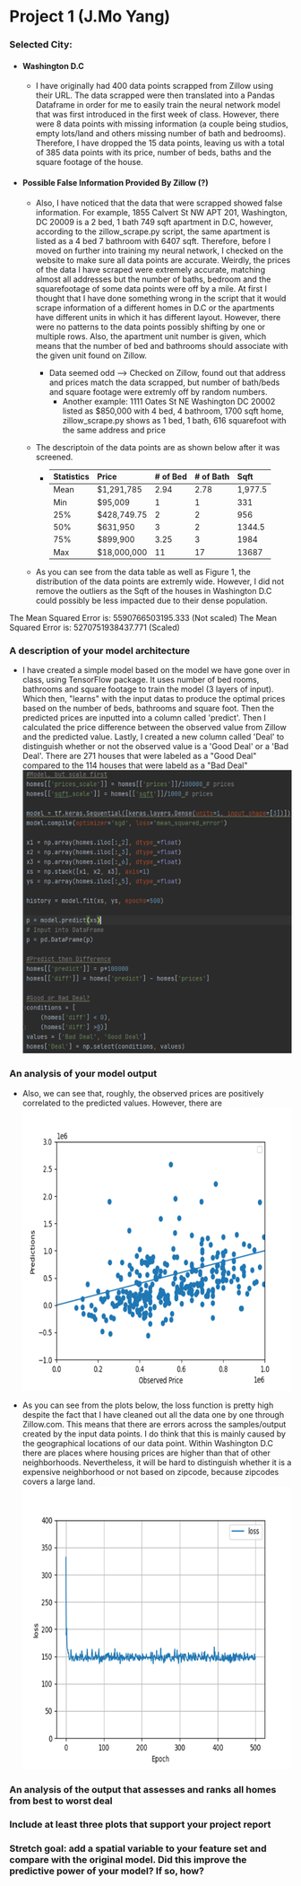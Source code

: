 # Project 1 (J.Mo Yang)

### Selected City: 
* #### Washington D.C
    * I have originally had 400 data points scrapped from Zillow using their URL. The data scrapped were then translated into a Pandas Dataframe in order for me to easily train the neural network model that was first introduced in the first week of class. However, there were 8 data points with missing information (a couple being studios, empty lots/land and others missing number of bath and bedrooms). Therefore, I have dropped the 15 data points, leaving us with a total of 385 data points with its price, number of beds, baths and the square footage of the house. 

* #### Possible False Information Provided By Zillow (?)
    * Also, I have noticed that the data that were scrapped showed false information. For example, 1855 Calvert St NW APT 201, Washington, DC 20009 is a 2 bed, 1 bath 749 sqft apartment in D.C, however, according to the zillow_scrape.py script, the same apartment is listed as a 4 bed 7 bathroom with 6407 sqft. Therefore, before I moved on further into training my neural network, I checked on the website to make sure all data points are accurate. Weirdly, the prices of the data I have scraped were extremely accurate, matching almost all addresses but the number of baths, bedroom and the squarefootage of some data points were off by a mile. At first I thought that I have done something wrong in the script that it would scrape information of a different homes in D.C or the apartments have different units in which it has different layout. However, there were no patterns to the data points possibly shifting by one or multiple rows. Also, the apartment unit number is given, which means that the number of bed and bathrooms should associate with the given unit found on Zillow. 
         * Data seemed odd --> Checked on Zillow, found out that address and prices match the data scrapped, but number of bath/beds and square footage were extremly off by random numbers.
            * Another example:  1111 Oates St NE Washington DC 20002 listed as $850,000 with 4 bed, 4 bathroom, 1700 sqft home, zillow_scrape.py shows as 1 bed, 1 bath, 616 squarefoot with the same address and price

  * The descriptoin of the data points are as shown below after it was screened. 
    * | Statistics | Price | # of Bed | # of Bath | Sqft |
      |------------|-------|----------|-----------|------|
      | Mean| $1,291,785 | 2.94 | 2.78 | 1,977.5 |
      | Min | $95,009 | 1 | 1 |  331 | 
      | 25% | $428,749.75 | 2 | 2 | 956 |
      | 50% |  $631,950 | 3 | 2 | 1344.5 |
      | 75% | $899,900 | 3.25 | 3 | 1984 |
      | Max |  $18,000,000 | 11 | 17 | 13687 | 

   * As you can see from the data table as well as Figure 1, the distribution of the data points are extremly wide. However, I did not remove the outliers as the Sqft of the houses in Washington D.C could possibly be less impacted due to their dense population. 



The Mean Squared Error is:  5590766503195.333 (Not scaled) 
The Mean Squared Error is:  5270751938437.771 (Scaled)


### A description of your model architecture
* I have created a simple model based on the model we have gone over in class, using TensorFlow package. It uses number of bed rooms, bathrooms and square footage to train the model (3 layers of input). Which then, "learns" with the input datas to produce the optimal prices based on the number of beds, bathrooms and square foot. Then the predicted prices are inputted into a column called 'predict'. Then I calculated the price difference between the observed value from Zillow and the predicted value. Lastly, I created a new column called 'Deal' to distinguish whether or not the observed value is a 'Good Deal' or a 'Bad Deal'. There are 271 houses that were labeled as a "Good Deal" compared to the 114 houses that were labeld as a "Bad Deal"
   <img src="code_project1.png" width="520" height="505">
 
### An analysis of your model output
*  Also, we can see that, roughly, the observed prices are positively correlated to the predicted values. However, there are 
   <img src="observedvspredic.png" width="520" height="505">


* As you can see from the plots below, the loss function is pretty high despite the fact that I have cleaned out all the data one by one through Zillow.com. This means that there are errors across the samples/output created by the input data points. I do think that this is mainly caused by the geographical locations of our data point. Within Washington D.C there are places where housing prices are higher than that of other neighborhoods. Nevertheless, it will be hard to distinguish whether it is a expensive neighborhood or not based on zipcode, because zipcodes covers a large land. 
   <img src="loss(notscaled).png" width="520" height="505">                               




### An analysis of the output that assesses and ranks all homes from best to worst deal
### Include at least three plots that support your project report
### Stretch goal: add a spatial variable to your feature set and compare with the original model. Did this improve the predictive power of your model? If so, how?
